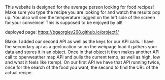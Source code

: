 This website is designed for the average person looking for food recipes! Make sure you type the recipe you are looking for and watch the results pop up. You also will see the temperature logged on the left side of the screen for your conveince! This is supposed to be enjoyed by all!

deployed page: https://bgeorgiev268.github.io/project1/

Blake: I added our second API as well as the keys for our API calls. I have the secondary api as a geolocation so on the webpage load it gathers your data and stores it in an object. Once in that object it then makes another API call to openweather map API and pulls the current temp, as well as high, low and what it feels like (temp). On our first API we have that API running twice, once for the search of the food you want, the second to find the URL of the actual recipe.
